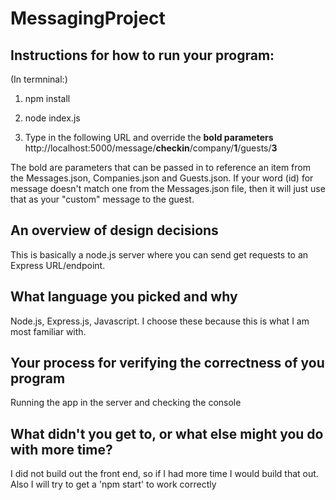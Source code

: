 # MessagingProject

## Instructions for how to run your program:
(In termninal:)
1. npm install
2. node index.js

3. Type in the following URL and override the **bold parameters**
 http://localhost:5000/message/**checkin**/company/**1**/guests/**3**

The bold are parameters that can be passed in to reference an item from the Messages.json, Companies.json and Guests.json. If your word (id) for message doesn't match one from the Messages.json file, then it will just use that as your "custom" message to the guest.

## An overview of design decisions 
This is basically a node.js server where you can send get requests to an Express URL/endpoint.

## What language you picked and why 
Node.js, Express.js, Javascript. I choose these because this is what I am most familiar with.

## Your process for verifying the correctness of you program 
Running the app in the server and checking the console

## What didn't you get to, or what else might you do with more time? 

I did not build out the front end, so if I had more time I would build that out.
Also I will try to get a 'npm start' to work correctly
